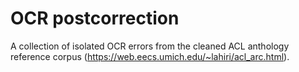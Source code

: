 # OCR postcorrection

A collection of isolated OCR errors from the cleaned ACL anthology reference corpus (https://web.eecs.umich.edu/~lahiri/acl_arc.html).
